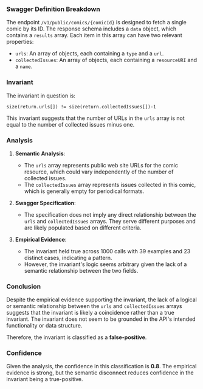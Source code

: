 ### Swagger Definition Breakdown

The endpoint `/v1/public/comics/{comicId}` is designed to fetch a single comic by its ID. The response schema includes a `data` object, which contains a `results` array. Each item in this array can have two relevant properties:

- `urls`: An array of objects, each containing a `type` and a `url`.
- `collectedIssues`: An array of objects, each containing a `resourceURI` and a `name`.

### Invariant

The invariant in question is:

`size(return.urls[]) != size(return.collectedIssues[])-1`

This invariant suggests that the number of URLs in the `urls` array is not equal to the number of collected issues minus one.

### Analysis

1. **Semantic Analysis**: 
   - The `urls` array represents public web site URLs for the comic resource, which could vary independently of the number of collected issues.
   - The `collectedIssues` array represents issues collected in this comic, which is generally empty for periodical formats.

2. **Swagger Specification**:
   - The specification does not imply any direct relationship between the `urls` and `collectedIssues` arrays. They serve different purposes and are likely populated based on different criteria.

3. **Empirical Evidence**:
   - The invariant held true across 1000 calls with 39 examples and 23 distinct cases, indicating a pattern.
   - However, the invariant's logic seems arbitrary given the lack of a semantic relationship between the two fields.

### Conclusion

Despite the empirical evidence supporting the invariant, the lack of a logical or semantic relationship between the `urls` and `collectedIssues` arrays suggests that the invariant is likely a coincidence rather than a true invariant. The invariant does not seem to be grounded in the API's intended functionality or data structure.

Therefore, the invariant is classified as a **false-positive**.

### Confidence

Given the analysis, the confidence in this classification is **0.8**. The empirical evidence is strong, but the semantic disconnect reduces confidence in the invariant being a true-positive.
